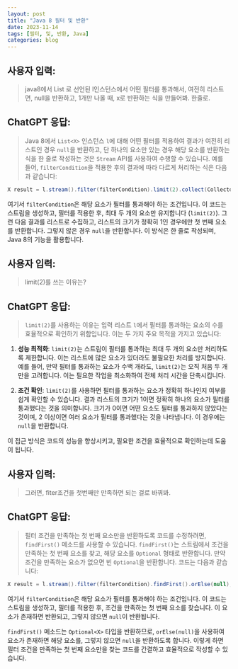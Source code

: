 ```yaml
---
layout: post
title: "Java 8 필터 및 반환"
date: 2023-11-14
tags: [필터, 및, 반환, Java]
categories: blog
---
```


## 사용자 입력:
> java8에서 List<x> 로 선언된 l인스턴스에서  어떤 필터를 통과해서, 여전히 리스트면, null을  반환하고, 1개만 나올 때,  x로 반환하는 식을 만들어봐. 한줄로.

## ChatGPT 응답:
> Java 8에서 `List<X>` 인스턴스 `l`에 대해 어떤 필터를 적용하여 결과가 여전히 리스트인 경우 `null`을 반환하고, 단 하나의 요소만 있는 경우 해당 요소를 반환하는 식을 한 줄로 작성하는 것은 `Stream` API를 사용하여 수행할 수 있습니다. 예를 들어, `filterCondition`을 적용한 후의 결과에 따라 다르게 처리하는 식은 다음과 같습니다:

```java
X result = l.stream().filter(filterCondition).limit(2).collect(Collectors.toList()).size() == 1 ? l.get(0) : null;
```

여기서 `filterCondition`은 해당 요소가 필터를 통과해야 하는 조건입니다. 이 코드는 스트림을 생성하고, 필터를 적용한 후, 최대 두 개의 요소만 유지합니다 (`limit(2)`). 그런 다음 결과를 리스트로 수집하고, 리스트의 크기가 정확히 1인 경우에만 첫 번째 요소를 반환합니다. 그렇지 않은 경우 `null`을 반환합니다. 이 방식은 한 줄로 작성되며, Java 8의 기능을 활용합니다.

## 사용자 입력:
> limit(2)를 쓰는 이유는?

## ChatGPT 응답:
> `limit(2)`를 사용하는 이유는 입력 리스트 `l`에서 필터를 통과하는 요소의 수를 효율적으로 확인하기 위함입니다. 이는 두 가지 주요 목적을 가지고 있습니다:

1. **성능 최적화**: `limit(2)`는 스트림이 필터를 통과하는 최대 두 개의 요소만 처리하도록 제한합니다. 이는 리스트에 많은 요소가 있더라도 불필요한 처리를 방지합니다. 예를 들어, 만약 필터를 통과하는 요소가 수백 개라도, `limit(2)`는 오직 처음 두 개만을 고려합니다. 이는 필요한 작업을 최소화하여 전체 처리 시간을 단축시킵니다.

2. **조건 확인**: `limit(2)`를 사용하면 필터를 통과하는 요소가 정확히 하나인지 여부를 쉽게 확인할 수 있습니다. 결과 리스트의 크기가 1이면 정확히 하나의 요소가 필터를 통과했다는 것을 의미합니다. 크기가 0이면 어떤 요소도 필터를 통과하지 않았다는 것이며, 2 이상이면 여러 요소가 필터를 통과했다는 것을 나타냅니다. 이 경우에는 `null`을 반환합니다.

이 접근 방식은 코드의 성능을 향상시키고, 필요한 조건을 효율적으로 확인하는데 도움이 됩니다.

## 사용자 입력:
> 그러면, fiter조건을 첫번째만 만족하면 되는 걸로 바꿔봐.

## ChatGPT 응답:
> 필터 조건을 만족하는 첫 번째 요소만을 반환하도록 코드를 수정하려면, `findFirst()` 메소드를 사용할 수 있습니다. `findFirst()`는 스트림에서 조건을 만족하는 첫 번째 요소를 찾고, 해당 요소를 `Optional` 형태로 반환합니다. 만약 조건을 만족하는 요소가 없으면 빈 `Optional`을 반환합니다. 코드는 다음과 같습니다:

```java
X result = l.stream().filter(filterCondition).findFirst().orElse(null);
```

여기서 `filterCondition`은 해당 요소가 필터를 통과해야 하는 조건입니다. 이 코드는 스트림을 생성하고, 필터를 적용한 후, 조건을 만족하는 첫 번째 요소를 찾습니다. 이 요소가 존재하면 반환되고, 그렇지 않으면 `null`이 반환됩니다. 

`findFirst()` 메소드는 `Optional<X>` 타입을 반환하므로, `orElse(null)`을 사용하여 요소가 존재하면 해당 요소를, 그렇지 않으면 `null`을 반환하도록 합니다. 이렇게 하면 필터 조건을 만족하는 첫 번째 요소만을 찾는 코드를 간결하고 효율적으로 작성할 수 있습니다.

